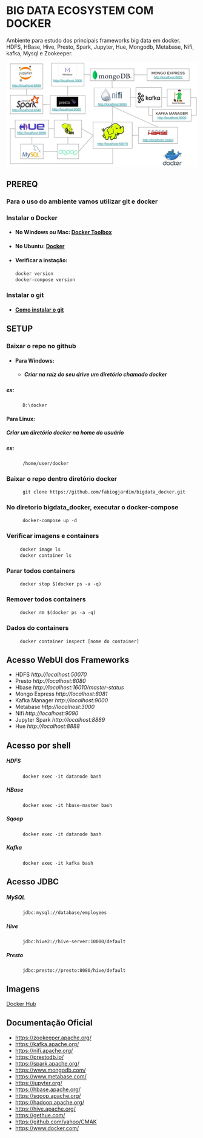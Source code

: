 # BIG DATA ECOSYSTEM COM DOCKER

Ambiente para estudo dos principais frameworks big data em docker.
<br> HDFS, HBase, Hive, Presto, Spark, Jupyter, Hue, Mongodb, Metabase, Nifi, kafka, Mysql e Zookeeper.
<br>  

![Ecossistema](aux/ecosystem.jpeg)

## PREREQ
### Para o uso do ambiente vamos utilizar git e docker

### Instalar o Docker
   * #### No Windows ou Mac: [Docker Toolbox](https://docs.docker.com/toolbox/overview/)
   * #### No Ubuntu: [Docker](https://docs.docker.com/install/linux/docker-ce/ubuntu/)
      
   * #### Verificar a instação:
         
         docker version
         docker-compose version
        
### Instalar o git
   * #### [Como instalar o git](https://git-scm.com/book/pt-br/v2/Come%C3%A7ando-Instalando-o-Git)

## SETUP

### Baixar o repo no github
   * #### Para Windows:
      * ##### Criar na raiz do seu drive um diretório chamado docker
   ##### ex:
          D:\docker
          
   #### Para Linux:
   ##### Criar um diretório docker na home do usuário
   ##### ex:
          /home/user/docker

### Baixar o repo dentro diretório docker
          git clone https://github.com/fabiogjardim/bigdata_docker.git

### No diretorio bigdata_docker, executar o docker-compose
          docker-compose up -d
        
### Verificar imagens e containers
 
         docker image ls
         docker container ls

### Parar todos containers
         docker stop $(docker ps -a -q)
         
### Remover todos containers
         docker rm $(docker ps -a -q)
         
### Dados do containers
         docker container inspect [nome do container]

## Acesso WebUI dos Frameworks
 
* HDFS *http://localhost:50070*
* Presto *http://localhost:8080*
* Hbase *http://localhost:16010/master-status*
* Mongo Express *http://localhost:8081*
* Kafka Manager *http://localhost:9000*
* Metabase *http://localhost:3000*
* Nifi *http://localhost:9090*
* Jupyter Spark *http://localhost:8889*
* Hue *http://localhost:8888*

## Acesso por shell

   ##### HDFS

          docker exec -it datanode bash

   ##### HBase

          docker exec -it hbase-master bash

   ##### Sqoop

          docker exec -it datanode bash
        
   ##### Kafka

          docker exec -it kafka bash

## Acesso JDBC

   ##### MySQL
          jdbc:mysql://database/employees

   ##### Hive

          jdbc:hive2://hive-server:10000/default

   ##### Presto

          jdbc:presto://presto:8080/hive/default
 
## Imagens     

[Docker Hub](https://hub.docker.com/u/fjardim)

## Documentação Oficial

* https://zookeeper.apache.org/
* https://kafka.apache.org/
* https://nifi.apache.org/
* https://prestodb.io/
* https://spark.apache.org/
* https://www.mongodb.com/
* https://www.metabase.com/
* https://jupyter.org/
* https://hbase.apache.org/
* https://sqoop.apache.org/
* https://hadoop.apache.org/
* https://hive.apache.org/
* https://gethue.com/
* https://github.com/yahoo/CMAK
* https://www.docker.com/
